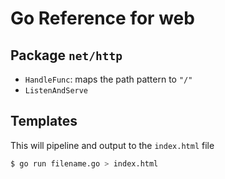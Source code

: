 # Go Reference for web

## Package `net/http`

* `HandleFunc`: maps the path pattern to `"/"`
* `ListenAndServe`


## Templates

This will pipeline and output to the `index.html` file
``` bash
$ go run filename.go > index.html
```
